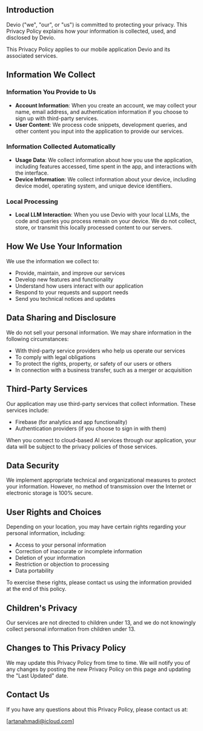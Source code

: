 ## Introduction

Devio ("we", "our", or "us") is committed to protecting your privacy. This Privacy Policy explains how your information is collected, used, and disclosed by Devio.

This Privacy Policy applies to our mobile application Devio and its associated services.

## Information We Collect

### Information You Provide to Us

- **Account Information**: When you create an account, we may collect your name, email address, and authentication information if you choose to sign up with third-party services.
- **User Content**: We process code snippets, development queries, and other content you input into the application to provide our services.

### Information Collected Automatically

- **Usage Data**: We collect information about how you use the application, including features accessed, time spent in the app, and interactions with the interface.
- **Device Information**: We collect information about your device, including device model, operating system, and unique device identifiers.

### Local Processing

- **Local LLM Interaction**: When you use Devio with your local LLMs, the code and queries you process remain on your device. We do not collect, store, or transmit this locally processed content to our servers.

## How We Use Your Information

We use the information we collect to:

- Provide, maintain, and improve our services
- Develop new features and functionality
- Understand how users interact with our application
- Respond to your requests and support needs
- Send you technical notices and updates

## Data Sharing and Disclosure

We do not sell your personal information. We may share information in the following circumstances:

- With third-party service providers who help us operate our services
- To comply with legal obligations
- To protect the rights, property, or safety of our users or others
- In connection with a business transfer, such as a merger or acquisition

## Third-Party Services

Our application may use third-party services that collect information. These services include:

- Firebase (for analytics and app functionality)
- Authentication providers (if you choose to sign in with them)

When you connect to cloud-based AI services through our application, your data will be subject to the privacy policies of those services.

## Data Security

We implement appropriate technical and organizational measures to protect your information. However, no method of transmission over the Internet or electronic storage is 100% secure.

## User Rights and Choices

Depending on your location, you may have certain rights regarding your personal information, including:

- Access to your personal information
- Correction of inaccurate or incomplete information
- Deletion of your information
- Restriction or objection to processing
- Data portability

To exercise these rights, please contact us using the information provided at the end of this policy.

## Children's Privacy

Our services are not directed to children under 13, and we do not knowingly collect personal information from children under 13.

## Changes to This Privacy Policy

We may update this Privacy Policy from time to time. We will notify you of any changes by posting the new Privacy Policy on this page and updating the "Last Updated" date.

## Contact Us

If you have any questions about this Privacy Policy, please contact us at:

[artanahmadi@icloud.com]


